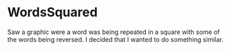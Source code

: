 # WordsSquared
Saw a graphic were a word was being repeated in a square with some of the words being reversed. I decided that I wanted to do something similar.
